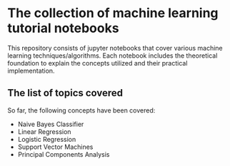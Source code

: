 # The collection of machine learning tutorial notebooks

This repository consists of jupyter notebooks that cover various machine learning techniques/algorithms. Each notebook includes the theoretical foundation to explain the concepts utilized and their practical implementation.

## The list of topics covered

So far, the following concepts have been covered:
* Naive Bayes Classifier
* Linear Regression
* Logistic Regression
* Support Vector Machines
* Principal Components Analysis
